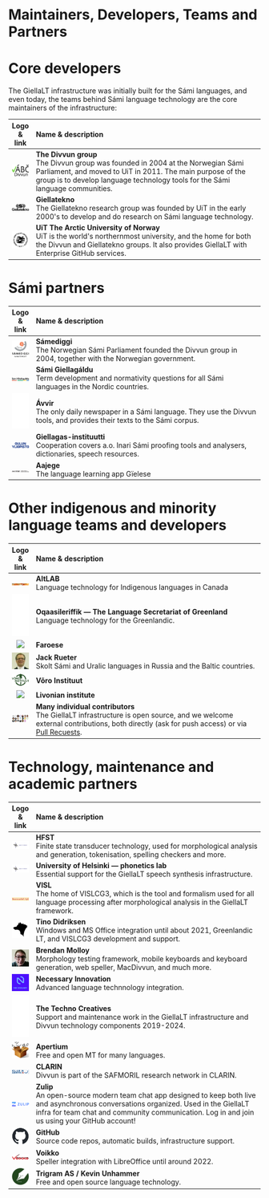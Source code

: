 # Maintainers, Developers, Teams and Partners

# Core developers

The GiellaLT infrastructure was initially built for the Sámi languages, and even today, the teams behind Sámi language technology are the core maintainers of the infrastructure:

| Logo & link | Name & description                                                                                   |
|:-----------:|:------------------ |
| [![Divvn logo](images/logos/divvun-logo-m-tekst-utan-uit.png)](https://divvun.no/en) | **The Divvun group** <br/> The Divvun group was founded in 2004 at the Norwegian Sámi Parliament, and moved to UiT in 2011. The main purpose of the group is to develop language technology tools for the Sámi language communities.
| [![Giellatekno](images/logos/GT-logo.png)](https://giellatekno.uit.no/index.eng.html) | **Giellatekno** <br/> The Giellatekno research group was founded by UiT in the early 2000's to develop and do research on Sámi language technology.
| [![UiT logo](images/logos/UiT_Segl_Sam_Svart_960px.png)](https://en.uit.no) | **UiT The Arctic University of Norway** <br/> UiT is the world's northernmost university, and the home for both the Divvun and Giellatekno groups. It also provides GiellaLT with Enterprise GitHub services.

# Sámi partners

| Logo & link | Name & description                                                                                   |
|:-----------:|:------------------ |
| [![SD logo](images/logos/SD-logo.png)](http://samediggi.no/) | **Sámediggi** <br/> The Norwegian Sámi Parliament founded the Divvun group in 2004, together with the Norwegian government.
| [![GG logo](images/logos/Giellagaldu.svg)](http://www.giella.org) | **Sámi Giellagáldu** <br/> Term development and normativity questions for all Sámi languages in the Nordic countries.
| <a href="http://avvir.no"><img style="background-color: #cf2e2e; height: 5em;" src="images/logos/Avvir_hvit.png" /></a> | **Ávvir** <br/> The only daily newspaper in a Sámi language. They use the Divvun tools, and provides their texts to the Sámi corpus.
| [![Oulu logo](images/logos/Oulun_yliopisto_logo_text_fi.png)](http://www.oulu.fi/giellagasinstituutti/) | **Giellagas-instituutti** <br/> Cooperation covers a.o. Inari Sámi proofing tools and analysers, dictionaries, speech resources.
| [![Aajege logo](images/logos/Aajege_logo_svart_no.png)](http://aajege.no) | **Aajege** <br/> The language learning app Gïelese

# Other indigenous and minority language teams and developers

| Logo & link | Name & description                                                                                   |
|:-----------:|:------------------ |
| [![](images/logos/AltLab.png)](http://altlab.artsrn.ualberta.ca) | **AltLAB** <br/> Language technology for Indigenous languages in Canada
| <a href="https://oqaasileriffik.gl/en/langtech/"><img style="background-color: #3A5163; height: 6em;" src="images/logos/knot2.png"/></a> | **Oqaasileriffik — The Language Secretariat of Greenland** <br/> Language technology for the Greenlandic.
| [![](images/logos/)]() | **Faroese** <br/> 
| [![](images/logos/s200_jack.rueter.jpg)](https://researchportal.helsinki.fi/en/persons/jack-rueter) | **Jack Rueter** <br/> Skolt Sámi and Uralic languages in Russia and the Baltic countries.
| [![](images/logos/VInst-logo-150702.png)](https://wi.ee/en/) | **Võro Instituut** <br/> 
| [![](images/logos/)]() | **Livonian institute** <br/> 
| [![](images/logos/Contributors.jpg)](https://github.com/orgs/giellalt/people) | **Many individual contributors** <br/> The GiellaLT infrastructure is open source, and we welcome external contributions, both directly (ask for push access) or via [Pull Recuests](https://docs.github.com/en/pull-requests/collaborating-with-pull-requests/proposing-changes-to-your-work-with-pull-requests/creating-a-pull-request).

# Technology, maintenance and academic partners

| Logo & link | Name & description                                                                                   |
|:-----------:|:------------------ |
| [![](images/logos/HU-logo.gif)](https://hfst.github.io) | **HFST** <br/> Finite state transducer technology, used for morphological analysis and generation, tokenisation, spelling checkers and more.
| [![](images/logos/HU-logo.gif)](https://www.helsinki.fi/en/faculty-arts/research/disciplines/digital-humanities/phonetics) | **University of Helsinki — phonetics lab** <br/> Essential support for the GiellaLT speech synthesis infrastructure.
| [![](images/logos/GrammarSoftApS.jpg)](https://edu.visl.dk) | **VISL** <br/> The home of VISLCG3, which is the tool and formalism used for all language processing after morphological analysis in the GiellaLT framework.
| [![](images/logos/TinoDidriksen.jpg)](https://tinodidriksen.com/curriculum-vitae/) | **Tino Didriksen** <br/> Windows and MS Office integration until about 2021, Greenlandic LT, and VISLCG3 development and support.
| [![](images/logos/BrendanMolloy.jpg)](https://github.com/bbqsrc) | **Brendan Molloy** <br/> Morphology testing framework, mobile keyboards and keyboard generation, web speller, MacDivvun, and much more.
| [![](images/logos/Necessary.png)](https://github.com/necessary-nu) | **Necessary Innovation** <br/> Advanced language technnology integration.
| <a href="https://www.technocreatives.com"><img style="background-color: #000; height: 6em;" src="images/logos/TC_logo_white.png"/></a> | **The Techno Creatives** <br/> Support and maintenance work in the GiellaLT infrastructure and Divvun technology components 2019-2024.
| [![](images/logos/Apertium.png)](http://wiki.apertium.org/wiki/Main_Page) | **Apertium** <br/> Free and open MT for many languages.
| [![](images/logos/Clarin_typeB_Frame_middle.png)](https://www.clarin.eu/) | **CLARIN** <br/> Divvun is part of the SAFMORIL  research network in CLARIN.
| [![](images/logos/Zulip-org-logo.svg.png)](https://zulip.com) | **Zulip** <br/> An open-source modern team chat app designed to keep both live and asynchronous conversations organized. Used in the GiellaLT infra for team chat and community communication. Log in and join us using your GitHub account!
| [![](images/logos/github-mark.png)](https://github.com) | **GitHub** <br/> Source code repos, automatic builds, infrastructure support.
| [![](images/logos/voikko-icon.png)](https://voikko.puimula.org) | **Voikko** <br/> Speller integration with LibreOffice until around 2022.
| [![](images/logos/TriGram.png)](https://unhammer.org/k/) | **Trigram AS / Kevin Unhammer** <br/> Free and open source language technology.
